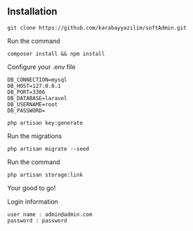 
    
## Installation


    git clone https://github.com/karabayyazilim/softAdmin.git

Run the command

    composer install && npm install
    
Configure your .env file

    DB_CONNECTION=mysql
    DB_HOST=127.0.0.1
    DB_PORT=3306
    DB_DATABASE=laravel
    DB_USERNAME=root
    DB_PASSWORD=
   
    php artisan key:generate

Run the migrations

    php artisan migrate --seed
    
Run the command 

    php artisan storage:link


Your good to go!

Login information

    user name : admin@admin.com
    password : password






